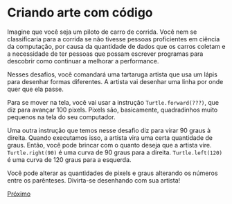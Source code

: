 # Criando arte com código

Imagine que você seja um piloto de carro de corrida. Você nem se classificaria
para a corrida se não tivesse pessoas proficientes em ciência da computação,
por causa da quantidade de dados que os carros coletam e a necessidade de ter
pessoas que possam escrever programas para descobrir como continuar a melhorar
a performance.

Nesses desafios, você comandará uma tartaruga artista que usa um lápis para
desenhar formas diferentes. A artista vai desenhar uma linha por onde quer que
ela passe.

Para se mover na tela, você vai usar a instrução `Turtle.forward(???)`, que
diz para avançar 100 pixels. Pixels são, basicamente, quadradinhos muito
pequenos na tela do seu computador.

Uma outra instrução que temos nesse desafio diz para virar 90 graus à direita.
Quando executamos isso, a artista vira uma certa quantidade de graus. Então,
você pode brincar com o quanto deseja que a artista vire. `Turtle.right(90)` é
uma curva de 90 graus para a direita. `Turtle.left(120)`  é uma curva de
120 graus para a esquerda.

Você pode alterar as quantidades de pixels e graus alterando os números entre
os parênteses. Divirta-se desenhando com sua artista!

[Próximo](02_sou_um_artista.md)
